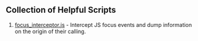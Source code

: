 ## Collection of Helpful Scripts

1. [focus_interceptor.js](focus_interceptor.js) - Intercept JS focus events and dump information on the origin of their calling.
